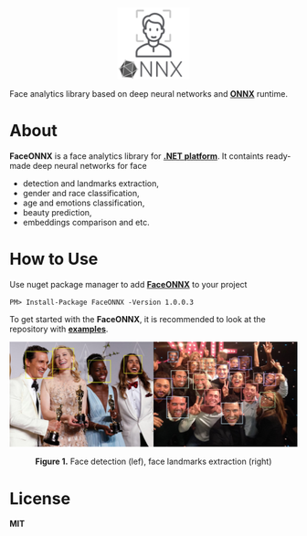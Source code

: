 <p align="center"><img width="25%" src="FaceONNX/FaceONNX.png" /></p>

Face analytics library based on deep neural networks and [**ONNX**](https://onnx.ai/) runtime.  
# About
**FaceONNX** is a face analytics library for [**.NET platform**](https://dotnet.microsoft.com/). It containts ready-made deep neural networks for face
* detection and landmarks extraction,
* gender and race classification,
* age and emotions classification,
* beauty prediction,
* embeddings comparison and etc.  

# How to Use
Use nuget package manager to add [**FaceONNX**](https://www.nuget.org/packages/FaceONNX/) to your project
```
PM> Install-Package FaceONNX -Version 1.0.0.3
```

To get started with the **FaceONNX**, it is recommended to look at the repository with [**examples**](FaceONNX.Examples).  

<p align="center"><img width="50%" src="FaceONNX/examples/face_detection.jpg" /><img width="50%" src="FaceONNX/examples/face_landmarks.jpg" /></p>
<p align="center"><b>Figure 1.</b> Face detection (lef), face landmarks extraction (right)</p>  

# License
**MIT**
